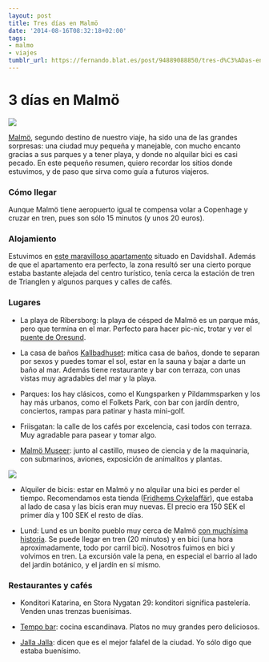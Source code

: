 ```yaml
---
layout: post
title: Tres días en Malmö
date: '2014-08-16T08:32:18+02:00'
tags:
- malmo
- viajes
tumblr_url: https://fernando.blat.es/post/94889088850/tres-d%C3%ADas-en-malm%C3%B6
---
```

# 3 días en Malmö

![](https://dl.dropboxusercontent.com/u/659167/malmo.png)

[Malmö](http://es.wikipedia.org/wiki/Malm%C3%B6), segundo destino de nuestro viaje, ha sido una de las grandes sorpresas: una ciudad muy pequeña y manejable, con mucho encanto gracias a sus parques y a tener playa, y donde no alquilar bici es casi pecado. En este pequeño resumen, quiero recordar los sitios donde estuvimos, y de paso que sirva como guía a futuros viajeros.

### Cómo llegar

Aunque Malmö tiene aeropuerto igual te compensa volar a Copenhage y cruzar en tren, pues son sólo 15 minutos (y unos 20 euros).

### Alojamiento

Estuvimos en [este maravilloso apartamento](https://www.airbnb.es/rooms/1333407) situado en Davidshall. Además de que el apartamento era perfecto, la zona resultó ser una cierto porque estaba bastante alejada del centro turístico, tenía cerca la estación de tren de Trianglen y algunos parques y calles de cafés.

### Lugares

- La playa de Ribersborg: la playa de césped de Malmö es un parque más, pero que termina en el mar. Perfecto para hacer pic-nic, trotar y ver el [puente de Oresund](http://www.wikiwand.com/es/Puente_de_Oresund).

- La casa de baños [Kallbadhuset](http://en.ribersborgskallbadhus.sk-3.se/): mítica casa de baños, donde te separan por sexos y puedes tomar el sol, estar en la sauna y bajar a darte un baño al mar. Además tiene restaurante y bar con terraza, con unas vistas muy agradables del mar y la playa.

- Parques: los hay clásicos, como el Kungsparken y Pildammsparken y los hay más urbanos, como el Folkets Park, con bar con jardín dentro, conciertos, rampas para patinar y hasta mini-golf.

- Friisgatan: la calle de los cafés por excelencia, casi todos con terraza. Muy agradable para pasear y tomar algo.

- [Malmö Museer](http://www.malmotown.com/en/#fun-at-malmo-museer): junto al castillo, museo de ciencia y de la maquinaria, con submarinos, aviones, exposición de animalitos y plantas.

![](http://photos-b.ak.instagram.com/hphotos-ak-xpa1/928628_562698630507201_643670511_n.jpg)

- Alquiler de bicis: estar en Malmö y no alquilar una bici es perder el tiempo. Recomendamos esta tienda ([Fridhems Cykelaffär](http://www.fridhemscykel.se/)), que estaba al lado de casa y las bicis eran muy nuevas. El precio era 150 SEK el primer día y 100 SEK el resto de días.

- Lund: Lund es un bonito pueblo muy cerca de Malmö [con muchísima historia](http://www.wikiwand.com/en/Lund). Se puede llegar en tren (20 minutos) y en bici (una hora aproximadamente, todo por carril bici). Nosotros fuimos en bici y volvimos en tren. La excursión vale la pena, en especial el barrio al lado del jardín botánico, y el jardín en sí mismo.

### Restaurantes y cafés

- Konditori Katarina, en Stora Nygatan 29: konditori significa pastelería. Venden unas trenzas buenísimas.

- [Tempo bar](http://tempobarokok.se/): cocina escandinava. Platos no muy grandes pero deliciosos.

- [Jalla Jalla](https://es.foursquare.com/v/jalla-jalla/4b633db9f964a520ed6c2ae3): dicen que es el mejor falafel de la ciudad. Yo sólo digo que estaba buenísimo.
